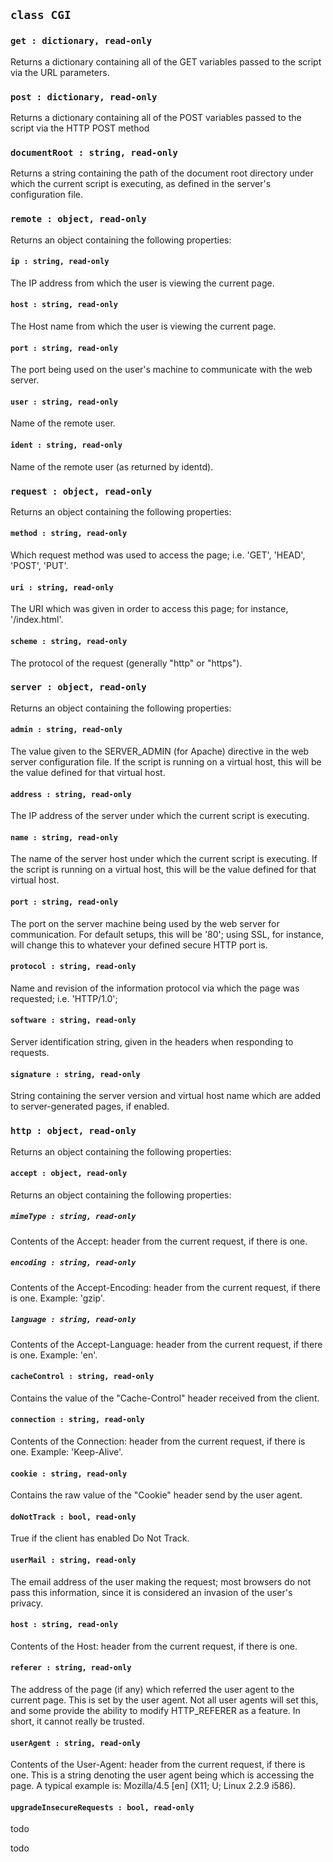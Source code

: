 ## ```class CGI```

### ```get : dictionary, read-only```
Returns a dictionary containing all of the GET variables passed to the script via the URL parameters.

### ```post : dictionary, read-only```
Returns a dictionary containing all of the POST variables passed to the script via the HTTP POST method

### ```documentRoot : string, read-only```
Returns a string containing the path of the document root directory under which the current script is executing, as defined in the server's configuration file.

### ```remote : object, read-only```
Returns an object containing the following properties:
#### ```ip : string, read-only```
The IP address from which the user is viewing the current page.
#### ```host : string, read-only```
The Host name from which the user is viewing the current page.
#### ```port : string, read-only```
The port being used on the user's machine to communicate with the web server.
#### ```user : string, read-only```
Name of the remote user.
#### ```ident : string, read-only```
Name of the remote user (as returned by identd).

### ```request : object, read-only```
Returns an object containing the following properties:
#### ```method : string, read-only```
Which request method was used to access the page; i.e. 'GET', 'HEAD', 'POST', 'PUT'.
#### ```uri : string, read-only```
The URI which was given in order to access this page; for instance, '/index.html'.
#### ```scheme : string, read-only```
The protocol of the request (generally "http" or "https").

### ```server : object, read-only```
Returns an object containing the following properties:
#### ```admin : string, read-only```
The value given to the SERVER_ADMIN (for Apache) directive in the web server configuration file. If the script is running on a virtual host, this will be the value defined for that virtual host.
#### ```address : string, read-only```
The IP address of the server under which the current script is executing.
#### ```name : string, read-only```
The name of the server host under which the current script is executing. If the script is running on a virtual host, this will be the value defined for that virtual host.
#### ```port : string, read-only```
The port on the server machine being used by the web server for communication. For default setups, this will be '80'; using SSL, for instance, will change this to whatever your defined secure HTTP port is.
#### ```protocol : string, read-only```
Name and revision of the information protocol via which the page was requested; i.e. 'HTTP/1.0';
#### ```software : string, read-only```
Server identification string, given in the headers when responding to requests.
#### ```signature : string, read-only```
String containing the server version and virtual host name which are added to server-generated pages, if enabled.

### ```http : object, read-only```
Returns an object containing the following properties:
#### ```accept : object, read-only```
Returns an object containing the following properties:
##### ```mimeType : string, read-only```
Contents of the Accept: header from the current request, if there is one.
##### ```encoding : string, read-only```
Contents of the Accept-Encoding: header from the current request, if there is one. Example: 'gzip'.
##### ```language : string, read-only```
Contents of the Accept-Language: header from the current request, if there is one. Example: 'en'.
#### ```cacheControl : string, read-only```
Contains the value of the "Cache-Control" header received from the client.
#### ```connection : string, read-only```
Contents of the Connection: header from the current request, if there is one. Example: 'Keep-Alive'.
#### ```cookie : string, read-only```
Contains the raw value of the "Cookie" header send by the user agent.
#### ```doNotTrack : bool, read-only```
True if the client has enabled Do Not Track.
#### ```userMail : string, read-only```
The email address of the user making the request; most browsers do not pass this information, since it is considered an invasion of the user's privacy.
#### ```host : string, read-only```
Contents of the Host: header from the current request, if there is one.
#### ```referer : string, read-only```
The address of the page (if any) which referred the user agent to the current page. This is set by the user agent. Not all user agents will set this, and some provide the ability to modify HTTP_REFERER as a feature. In short, it cannot really be trusted.
#### ```userAgent : string, read-only```
Contents of the User-Agent: header from the current request, if there is one. This is a string denoting the user agent being which is accessing the page. A typical example is: Mozilla/4.5 [en] (X11; U; Linux 2.2.9 i586). 
#### ```upgradeInsecureRequests : bool, read-only```
todo

todo
